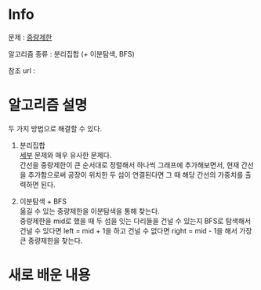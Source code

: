 # Info

  

문제 : [중량제한](https://www.acmicpc.net/problem/1939)

알고리즘 종류 : 분리집합 (+ 이분탐색, BFS)

참조 url : 

  

# 알고리즘 설명
두 가지 방법으로 해결할 수 있다.
1) 분리집합  
[세부](https://www.acmicpc.net/problem/13905) 문제와 매우 유사한 문제다.  
간선을 중량제한이 큰 순서대로 정렬해서 하나씩 그래프에 추가해보면서, 현재 간선을 추가함으로써 공장이 위치한 두 섬이 연결된다면 그 때 해당 간선의 가중치를 출력하면 된다.  

2) 이분탐색 + BFS  
옮길 수 있는 중량제한을 이분탐색을 통해 찾는다.  
중량제한을 mid로 했을 때 두 섬을 잇는 다리들을 건널 수 있는지 BFS로 탐색해서 건널 수 있다면 left = mid + 1을 하고 건널 수 없다면 right = mid - 1을 해서 가장 큰 중량제한을 찾는다.
   
# 새로 배운 내용
